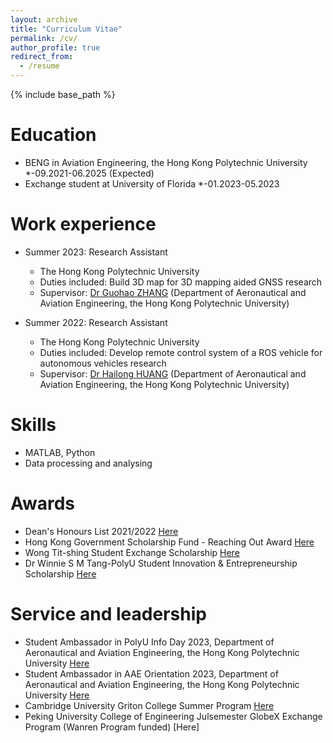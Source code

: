 ```yaml
---
layout: archive
title: "Curriculum Vitae"
permalink: /cv/
author_profile: true
redirect_from:
  - /resume
---
```


{% include base_path %}


Education
======
* BENG in Aviation Engineering, the Hong Kong Polytechnic University
  *-09.2021-06.2025 (Expected)
* Exchange student at University of Florida
  *-01.2023-05.2023


Work experience
======
* Summer 2023: Research Assistant
  * The Hong Kong Polytechnic University
  * Duties included: Build 3D map for 3D mapping aided GNSS research
  * Supervisor: [Dr Guohao ZHANG](https://www.polyu.edu.hk/aae/people/academic-staff/dr-zhang-guohao/) (Department of Aeronautical and Aviation Engineering, the Hong Kong Polytechnic University)
    
* Summer 2022: Research Assistant
  * The Hong Kong Polytechnic University
  * Duties included: Develop remote control system of a ROS vehicle for autonomous vehicles research
  * Supervisor: [Dr Hailong HUANG](https://www.polyu.edu.hk/en/aae/people/academic-staff/dr-huang-hailong/) (Department of Aeronautical and Aviation Engineering, the Hong Kong Polytechnic University)
  
Skills
======
* MATLAB, Python
* Data processing and analysing
  
Awards
======
* Dean's Honours List 2021/2022 [Here](https://drive.google.com/file/d/1GnigrRSm68uTRGIea0Fm_VMem_i_6be5/view?usp=sharing)
* Hong Kong Government Scholarship Fund - Reaching Out Award [Here](https://drive.google.com/file/d/183zn8Ykk0tL1ZBnPN3Z8eV2tDLzcUWAf/view?usp=sharing)
* Wong Tit-shing Student Exchange Scholarship [Here](https://drive.google.com/file/d/1J3-ws4V3QFx1L_a2lKVp29xjHGZHl9wi/view?usp=drive_link)
* Dr Winnie S M Tang-PolyU Student Innovation & Entrepreneurship Scholarship [Here](https://drive.google.com/file/d/128tlRWWSDR8yIdBIyaftURTFS5YyUu1N/view?usp=drive_link)
  
Service and leadership
======
* Student Ambassador in PolyU Info Day 2023, Department of Aeronautical and Aviation Engineering, the Hong Kong Polytechnic University [Here](https://drive.google.com/file/d/1TyCihx5IdrGVEZSPyVG8TtxeGvIR0Cy4/view?usp=drive_link)
* Student Ambassador in AAE Orientation 2023, Department of Aeronautical and Aviation Engineering, the Hong Kong Polytechnic University [Here](https://drive.google.com/file/d/18B5VvJyD4x9-bzodQkxemaO0UALXozSX/view?usp=drive_link)
* Cambridge University Griton College Summer Program [Here](https://drive.google.com/file/d/15oUVL4glOxZhq7oTyuPtNOf8se9Pg_2z/view?usp=drive_link)
* Peking University College of Engineering Julsemester GlobeX Exchange Program (Wanren Program funded) [Here] 
